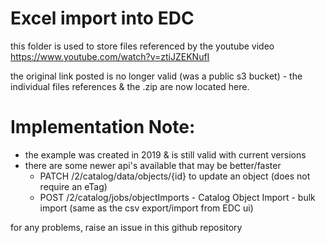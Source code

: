 # Excel import into EDC

this folder is used to store files referenced by the youtube video https://www.youtube.com/watch?v=ztiJZEKNufI

the original link posted is no longer valid (was a public s3 bucket) - the individual files references & the .zip are now located here.

# Implementation Note:

- the example was created in 2019 & is still valid with current versions
- there are some newer api's available that may be better/faster
  - PATCH /2/catalog/data/objects/{id}  to update an object  (does not require an eTag)
  - POST /2/catalog/jobs/objectImports - Catalog Object Import - bulk import (same as the csv export/import from EDC ui)

for any problems, raise an issue in this github repository